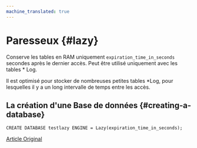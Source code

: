 ```yaml
---
machine_translated: true
---
```


# Paresseux {#lazy}

Conserve les tables en RAM uniquement `expiration_time_in_seconds` secondes après le dernier accès. Peut être utilisé uniquement avec les tables \* Log.

Il est optimisé pour stocker de nombreuses petites tables \*Log, pour lesquelles il y a un long intervalle de temps entre les accès.

## La création d'une Base de données {#creating-a-database}

    CREATE DATABASE testlazy ENGINE = Lazy(expiration_time_in_seconds);

[Article Original](https://clickhouse.tech/docs/en/database_engines/lazy/) <!--hide-->
